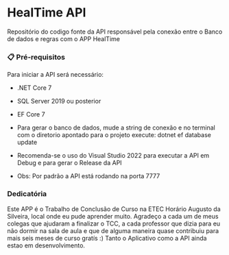 # HealTime API

Repositório do codigo fonte da API responsável pela conexão entre o Banco de dados e regras com o APP HealTime

### 📋 Pré-requisitos

Para iniciar a API será necessário:

- .NET Core 7
- SQL Server 2019 ou posterior
- EF Core 7

- Para gerar o banco de dados, mude a string de conexão e no terminal com o diretorio apontado para o projeto execute: dotnet ef database update
- Recomenda-se o uso do Visual Studio 2022 para executar a API em Debug e para gerar o Release da API
- Obs: Por padrão a API está rodando na porta 7777


### Dedicatória

Este APP é o Trabalho de Conclusão de Curso na ETEC Horário Augusto da Silveira, local onde eu pude aprender muito.
Agradeço a cada um de meus colegas que ajudaram a finalizar o TCC, a cada professor que dizia para eu não dormir na sala de aula e que de alguma maneira quase contribuiu para mais seis meses de curso gratís :)
Tanto o Aplicativo como a API ainda estao em desenvolvimento.
 
